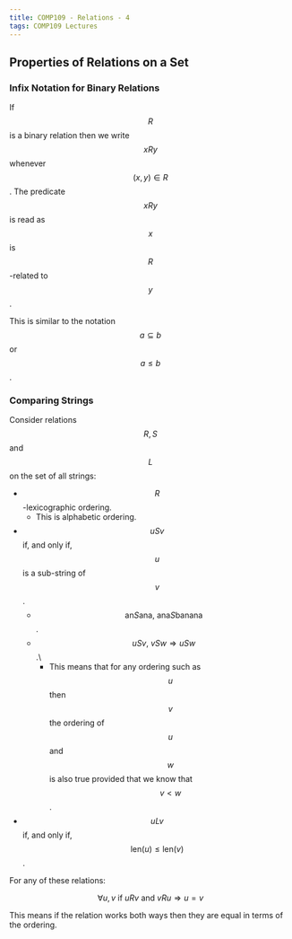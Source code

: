 ```yaml
---
title: COMP109 - Relations - 4
tags: COMP109 Lectures
---
```

## Properties of Relations on a Set
### Infix Notation for Binary Relations
If $$R$$ is a binary relation then we write $$xRy$$ whenever $$(x,y)\in R$$. The predicate $$xRy$$ is read as $$x$$ is $$R$$-related to $$y$$.

This is similar to the notation $$a\subseteq b$$ or $$a\leq b$$. 

### Comparing Strings
Consider relations $$R,S$$ and $$L$$ on the set of all strings:

* $$R$$-lexicographic ordering.
	* This is alphabetic ordering.
* $$uSv$$ if, and only if, $$u$$ is a sub-string of $$v$$.
	* $$\text{an}S\text{ana},\ \text{ana}S\text{banana}$$.
	* $$uSv,\ vSw\Rightarrow uSw$$.\
		* This means that for any ordering such as $$u$$ then $$v$$ the ordering of $$u$$ and $$w$$ is also true provided that we know that $$v<w$$.
* $$uLv$$ if, and only if, $$\text{len}(u)\leq \text{len}(v)$$.

For any of these relations:

$$\forall u,v \text{ if } uRv \text{ and } vRu\Rightarrow u=v$$

This means if the relation works both ways then they are equal in terms of the ordering.